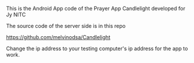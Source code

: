 This is the Android App code of the Prayer App Candlelight developed for Jy NITC

The source code of the server side is in this repo

https://github.com/melvinodsa/Candlelight

Change the ip address to your testing computer's ip address for the app to work.